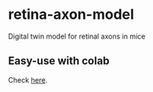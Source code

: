 # retina-axon-model
Digital twin model for retinal axons in mice

## Easy-use with colab

Check [here](https://colab.research.google.com/drive/1k9411tLWNcDlUX7nYDsU_grMwafiI3qw?usp=sharing).
